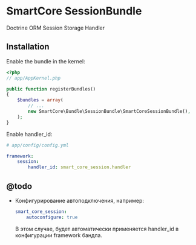 SmartCore SessionBundle
=======================

Doctrine ORM Session Storage Handler

Installation
------------

Enable the bundle in the kernel:

``` php
<?php
// app/AppKernel.php

public function registerBundles()
{
    $bundles = array(
        // ...
        new SmartCore\Bundle\SessionBundle\SmartCoreSessionBundle(),
    );
}
```

Enable handler_id:

``` yaml    
# app/config/config.yml

framework:
    session:
        handler_id: smart_core_session.handler
```

@todo
-----

 *  Конфигурирование автоподключения, например:
 
    ``` yaml
    smart_core_session:
        autoconfigure: true
    ```
    
    В этом случае, будет автоматически применяется handler_id в конфигурации framework бандла.
